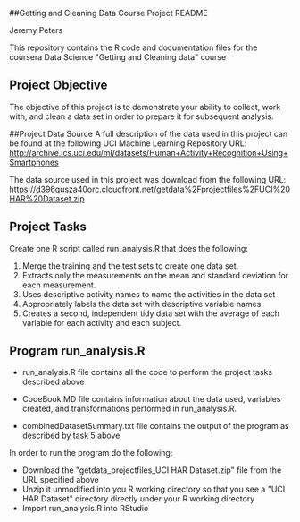 ##Getting and Cleaning Data Course Project README

Jeremy Peters

This repository contains the R code and documentation files for the coursera Data Science "Getting and Cleaning data" course 

## Project Objective
The objective of this project is to demonstrate your ability to collect, work with, and clean a data set in order to prepare it  for subsequent analysis.

##Project Data Source 
A full description of the data used in this project can be found at the following UCI Machine Learning Repository URL:
http://archive.ics.uci.edu/ml/datasets/Human+Activity+Recognition+Using+Smartphones

The data source used in this project was download from the following URL:
https://d396qusza40orc.cloudfront.net/getdata%2Fprojectfiles%2FUCI%20HAR%20Dataset.zip

## Project Tasks
Create one R script called run_analysis.R that does the following:
 1. Merge the training and the test sets to create one data set.
 2. Extracts only the measurements on the mean and standard deviation for each measurement. 
 3. Uses descriptive activity names to name the activities in the data set
 4. Appropriately labels the data set with descriptive variable names. 
 5. Creates a second, independent tidy data set with the average of each
    variable for each activity and each subject.



## Program run_analysis.R

- run_analysis.R file contains all the code to perform the project tasks described above

- CodeBook.MD file  contains information about the data used, variables created, and transformations performed in run_analysis.R.

- combinedDatasetSummary.txt file contains the output of the program as described by task 5 above

In order to run the program do the following:
-  Download the "getdata_projectfiles_UCI HAR Dataset.zip" file from the URL specified above
- Unzip it unmodified into you R working directory so that you see a "UCI HAR Dataset" directory directly under your R working directory
- Import run_analysis.R into RStudio



